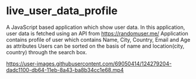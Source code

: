 # live_user_data_profile
A JavaScript based application which show user data.
In this application, user data is fetched using an API from https://randomuser.me/
Application contains profile of user which contains Name, City, Country, Email and Age as attributes
Users can be sorted on the basis of name and location(city, country) through the search box.

https://user-images.githubusercontent.com/69050414/124279204-dadc1100-db64-11eb-8a43-ba8b34cc1e68.mp4


